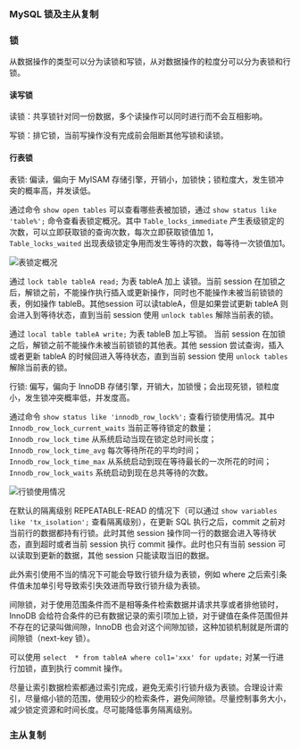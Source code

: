 ### MySQL 锁及主从复制

### 锁

从数据操作的类型可以分为读锁和写锁，从对数据操作的粒度分可以分为表锁和行锁。

#### 读写锁

读锁：共享锁针对同一份数据，多个读操作可以同时进行而不会互相影响。

写锁：排它锁，当前写操作没有完成前会阻断其他写锁和读锁。

#### 行表锁

表锁: 偏读，偏向于 MyISAM 存储引擎，开销小，加锁快；锁粒度大，发生锁冲突的概率高，并发读低。

通过命令 `show open tables` 可以查看哪些表被加锁，通过 `show status like 'table%';` 命令查看表锁定概况。其中 `Table_locks_immediate` 产生表级锁定的次数，可以立即获取锁的查询次数，每次立即获取锁值加 1， `Table_locks_waited` 出现表级锁定争用而发生等待的次数，每等待一次锁值加1。

![表锁定概况](http://img.sangzhenya.com/Snipaste_2019-10-20_10-52-59.png)

通过 `lock table tableA read;` 为表 tableA 加上 读锁。当前 session 在加锁之后，解锁之前，不能操作执行插入或更新操作，同时也不能操作未被当前锁锁的表，例如操作 tableB。其他session 可以读tableA，但是如果尝试更新 tableA 则会进入到等待状态，直到当前 session 使用 `unlock tables` 解除当前表的锁。

通过 `local table tableA write;` 为表 tableB 加上写锁。 当前 session 在加锁之后，解锁之前不能操作未被当前锁锁的其他表。其他 session 尝试查询，插入或者更新 tableA 的时候回进入等待状态，直到当前 session 使用 `unlock tables` 解除当前表的锁。



行锁: 偏写，偏向于 InnoDB 存储引擎，开销大，加锁慢；会出现死锁，锁粒度小，发生锁冲突概率低，并发度高。

通过命令 `show status like 'innodb_row_lock%';` 查看行锁使用情况。其中 `Innodb_row_lock_current_waits` 当前正等待锁定的数量；`Innodb_row_lock_time` 从系统启动当现在锁定总时间长度；`Innodb_row_lock_time_avg` 每次等待所花的平均时间；`Innodb_row_lock_time_max` 从系统启动到现在等待最长的一次所花的时间；`Innodb_row_lock_waits` 系统启动到现在总共等待的次数。

![行锁使用情况](http://img.sangzhenya.com/Snipaste_2019-10-20_11-22-50.png)

在默认的隔离级别  REPEATABLE-READ 的情况下（可以通过 `show variables like 'tx_isolation';` 查看隔离级别），在更新 SQL 执行之后，commit 之前对当前行的数据都持有行锁。此时其他 session 操作同一行的数据会进入等待状态，直到超时或者当前 session 执行 commit 操作。此时也只有当前 session 可以读取到更新的数据，其他 session 只能读取当旧的数据。

此外索引使用不当的情况下可能会导致行锁升级为表锁，例如 where 之后索引条件值未加单引号导致索引失效进而导致行锁升级为表锁。

间隙锁，对于使用范围条件而不是相等条件检索数据并请求共享或者排他锁时， InnoDB 会给符合条件的已有数据记录的索引项加上锁，对于键值在条件范围但并不存在的记录叫做间隙，InnoDB 也会对这个间隙加锁，这种加锁机制就是所谓的间隙锁（next-key 锁）。

可以使用 `select  * from tableA where col1='xxx' for update;` 对某一行进行加锁，直到执行 commit 操作。

尽量让索引数据检索都通过索引完成，避免无索引行锁升级为表锁。合理设计索引，尽量缩小锁的范围，使用较少的检索条件，避免间隙锁。尽量控制事务大小，减少锁定资源和时间长度。尽可能降低事务隔离级别。

### 主从复制